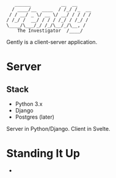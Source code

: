 ```
   ______           __  __
  / ____/__  ____  / /_/ /_  __
 / / __/ _ \/ __ \/ __/ / / / /
/ /_/ /  __/ / / / /_/ / /_/ /
\____/\___/_/ /_/\__/_/\__, /
    The Investigator  /____/
```

Gently is a client-server application.

# Server

## Stack

- Python 3.x
- Django
- Postgres (later)

Server in Python/Django. Client in Svelte.

# Standing It Up

-
